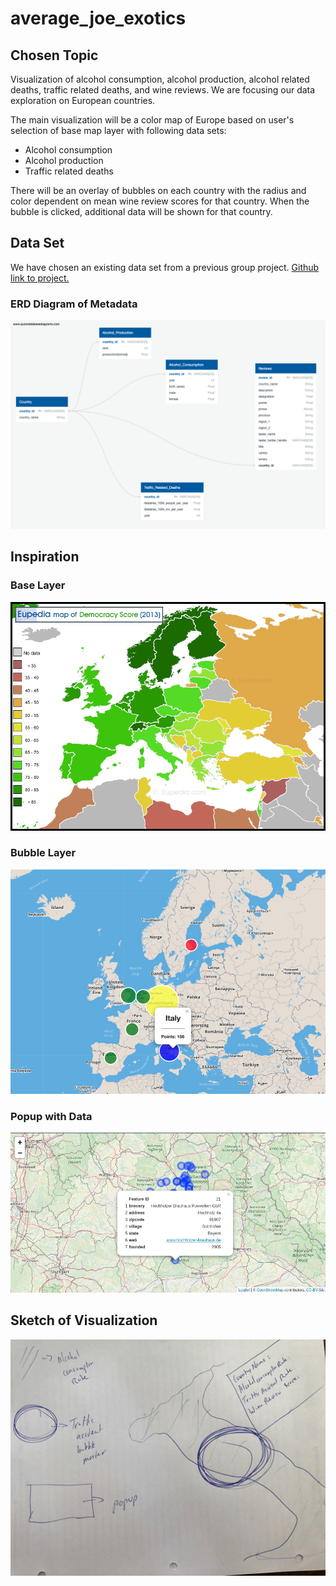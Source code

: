 # average_joe_exotics

## Chosen Topic
Visualization of alcohol consumption, alcohol production, alcohol related deaths, traffic related deaths, and wine reviews. We are focusing our data exploration on European countries.

The main visualization will be a color map of Europe based on user's selection of base map layer with following data sets:
* Alcohol consumption
* Alcohol production
* Traffic related deaths

There will be an overlay of bubbles on each country with the radius and color dependent on mean wine review scores for that country. When the bubble is clicked, additional data will be shown for that country.

## Data Set
We have chosen an existing data set from a previous group project. [Github link to project.](https://github.com/jaime030690/mad_data)

### ERD Diagram of Metadata
![ERD Diagram](images/metadata.png)

## Inspiration

### Base Layer
![Base Layer](images/inspiration_1.png)

### Bubble Layer
![Bubble Layer](images/inspiration_2.png)

### Popup with Data
![Popup Data](images/inspiration_3.png)

## Sketch of Visualization

![Sketch](images/sketch.jpg)